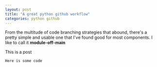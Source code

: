 ```yaml
---
layout: post
title: "A great python github workflow"
categories: python github
---
```


From the multitude of code branching strategies that abound, there's a pretty simple and usable one that I've found good for most components. I like to call it __module-off-main__

<!--excerpt-above-->

This is a post

```
Here is some code
```